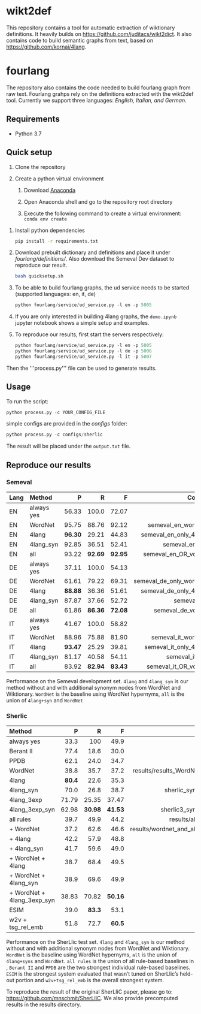 # wikt2def

This repository contains a tool for automatic extraction of wiktionary definitions. It heavily builds on https://github.com/juditacs/wikt2dict. It also contains code to build semantic graphs from text, based on https://github.com/kornai/4lang.

# fourlang

The repository also contains the code needed to build fourlang graph from raw text. Fourlang grahps rely on the definitions extracted with the wikt2def tool. Currently we support three languages: *English, Italian, and German*.

## Requirements

- Python 3.7

## Quick setup

1. Clone the repository
1. Create a python virtual environment

   1. Download [Anaconda](https://conda.io/miniconda.html)

   1. Open Anaconda shell and go to the repository root directory

   1. Execute the following command to create a virtual environment: `conda env create`

1) Install python dependencies

   ```bash
   pip install -r requirements.txt
   ```
   
2) Download prebuilt dictionary and definitions and place it under *fourlang/definitions/*. Also download the Semeval Dev dataset to reproduce our result.
   ```bash
   bash quicksetup.sh
   ```
3) To be able to build fourlang graphs, the ud service needs to be started (supported languages: en, it, de)
   ```python
   python fourlang/service/ud_service.py -l en -p 5005
   ```
4) If you are only interested in building 4lang graphs, the ```demo.ipynb``` jupyter notebook shows a simple setup and examples.

5) To reproduce our results, first start the servers respectively:
   ```python
   python fourlang/service/ud_service.py -l en -p 5005
   python fourlang/service/ud_service.py -l de -p 5006
   python fourlang/service/ud_service.py -l it -p 5007
   ```
  Then the '''process.py''' file can be used to generate results.


## Usage 

 To run the script:
 ```python
 python process.py -c YOUR_CONFIG_FILE
 ```

 simple configs are provided in the _configs_ folder:

 ```python
 python process.py -c configs/sherlic
 ```

 The result will be placed under the ```output.txt``` file.
 
 
 ## Reproduce our results
 
 ### Semeval
 <div id="table:semeval_results">

| <span>**Lang**</span> | <span>**Method** </span> |     <span>**P**</span> |     <span>**R**</span> |     <span>**F**</span> | Config  |
| :-------------------- | :----------------------- | ---------------------: | ---------------------: | ---------------------: | -: |
|         EN              | always yes               |                  56.33 |                  100.0 |                  72.07 |  |
|         EN              | WordNet                  |                  95.75 |                  88.76 |                  92.12 |semeval_en_wordnet  |
|         EN              | 4lang                    | <span>**96.30**</span> |                  29.21 |                  44.83 | semeval_en_only_4lang |
|         EN              | 4lang\_syn               |                  92.85 |                  36.51 |                  52.41 | semeval_en_OR |
|         EN              | all                      |                  93.22 | <span>**92.69**</span> | <span>**92.95**</span> |semeval_en_OR_voting  |
|         DE              | always yes               |                  37.11 |                  100.0 |                  54.13 |  |
|         DE              | WordNet                  |                  61.61 |                  79.22 |                  69.31 | semeval_de_only_wordnet |
|         DE              | 4lang                    | <span>**88.88**</span> |                  36.36 |                  51.61 | semeval_de_only_4lang |
|         DE              | 4lang\_syn               |                  87.87 |                  37.66 |                  52.72 | semeval_de |
|         DE              | all                      |                  61.86 | <span>**86.36**</span> | <span>**72.08**</span> | semeval_de_voting |
|         IT              | always yes               |                  41.67 |                  100.0 |                  58.82 |  |
|         IT              | WordNet                  |                  88.96 |                  75.88 |                  81.90 | semeval_it_wordnet |
|         IT              | 4lang                    | <span>**93.47**</span> |                  25.29 |                  39.81 |semeval_it_only_4lang  |
|         IT              | 4lang\_syn               |                  81.17 |                  40.58 |                  54.11 | semeval_it_OR |
|         IT              | all                      |                  83.92 | <span>**82.94**</span> | <span>**83.43**</span> | semeval_it_OR_voting |

Performance on the Semeval development set. `4lang` and `4lang_syn` is
our method without and with additional synonym nodes from WordNet and
Wiktionary. `WordNet` is the baseline using WordNet hypernyms, `all` is
the union of `4lang+syn` and `WordNet`

</div>

 ### Sherlic
 
<div id="table:sherlic_results">

| <span>**Method** </span>      |    <span>**P**</span> |     <span>**R**</span> |     <span>**F**</span> | <span>**Config**</span> |
| :---------------------------- | --------------------: | ---------------------: | ---------------------: | ---------------------:  |
| always yes                    |                  33.3 |                    100 |                   49.9 | |
| Berant II                     |                  77.4 |                   18.6 |                   30.0 | |
| PPDB                          |                  62.1 |                   24.0 |                   34.7 | |
| WordNet                       |                  38.8 |                   35.7 |                   37.2 | results/results_WordNet_test.csv|
| 4lang                         | <span>**80.4**</span> |                   22.6 |                   35.3 |sherlic |
| 4lang\_syn                    |                  70.0 |                   26.8 |                   38.7 |sherlic_synonyms OR |
| 4lang\_3exp                   |                 71.79 |                  25.35 |                  37.47 | sherlic3|
| 4lang\_3exp\_syn              |                 62.98 | <span>**30.98**</span> | <span>**41.53**</span> |sherlic3_synonyms OR |
| all rules                     |                  39.7 |                   49.9 |                   44.2 | results/all_rules.csv |
| \+ WordNet                    |                  37.2 |                   62.6 |                   46.6 | results/wordnet_and_all_rules.csv |
| \+ 4lang                      |                  42.2 |                   57.9 |                   48.8 | |
| \+ 4lang\_syn                 |                  41.7 |                   59.6 |                   49.0 | |
| \+ WordNet + 4lang            |                  38.7 |                   68.4 |                   49.5 | |
| \+ WordNet + 4lang\_syn       |                  38.9 |                   69.6 |                   49.9 | |
| \+ WordNet + 4lang\_3exp\_syn |                 38.83 |                  70.82 | <span>**50.16**</span> | |
| ESIM                          |                  39.0 |  <span>**83.3**</span> |                   53.1 | |
| w2v + tsg\_rel\_emb           |                  51.8 |                   72.7 |  <span>**60.5**</span> | |

Performance on the SherLlic test set. `4lang` and `4lang_syn` is our
method without and with additional synonym nodes from WordNet and
Wiktionary. `WordNet` is the baseline using WordNet hypernyms, `all` is
the union of `4lang+syns` and `WordNet`. `all rules` is the union of all
rule-based baselines in , `Berant II`  and `PPDB`  are the two strongest
individual rule-based baselines. `ESIM`  is the strongest system
evaluated that wasn’t tuned on SherLlic’s held-out portion and
`w2v+tsg_rel_emb` is the overall strongest system.

To reproduce the result of the original SherLIiC paper, please go to: https://github.com/mnschmit/SherLIiC. We also provide precomputed results in the results directory.

</div>
